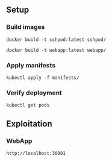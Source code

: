 ## Setup

### Build images
```shell
docker build -t sshpod:latest sshpod/
```

```shell
docker build -t webapp:latest webapp/
```

### Apply manifests
```shell
kubectl apply -f manifests/
```

### Verify deployment
```shell
kubectl get pods
```

## Exploitation

### WebApp
```
http://localhost:30001
```